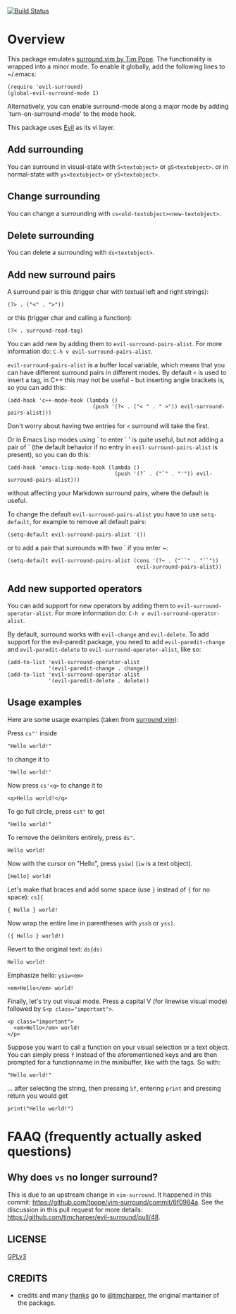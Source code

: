 [![Build Status](https://travis-ci.org/emacs-evil/evil-surround.png)](https://travis-ci.org/emacs-evil/evil-surround)

# Overview

This package emulates [surround.vim by Tim Pope](https://github.com/tpope/vim-surround).
The functionality is wrapped into a minor mode.
To enable it globally, add the following lines to ~/.emacs:

    (require 'evil-surround)
    (global-evil-surround-mode 1)

Alternatively, you can enable surround-mode along a major mode by adding
`turn-on-surround-mode' to the mode hook.

This package uses [Evil](https://bitbucket.org/lyro/evil/) as its vi layer.

## Add surrounding ##
You can surround in visual-state with `S<textobject>` or `gS<textobject>`.
or in normal-state with `ys<textobject>` or `yS<textobject>`.

## Change surrounding ##
You can change a surrounding with `cs<old-textobject><new-textobject>`.

## Delete surrounding ##
You can delete a surrounding with `ds<textobject>`.

## Add new surround pairs ##
A surround pair is this (trigger char with textual left and right strings):

    (?> . ("<" . ">"))

or this (trigger char and calling a function):

    (?< . surround-read-tag)

You can add new by adding them to `evil-surround-pairs-alist`.
For more information do: `C-h v evil-surround-pairs-alist`.

`evil-surround-pairs-alist` is a buffer local variable, which means that you can have
different surround pairs in different modes.
By default `<` is used to insert a tag, in C++ this may not be useful - but
inserting angle brackets is, so you can add this:

    (add-hook 'c++-mode-hook (lambda ()
                               (push '(?< . ("< " . " >")) evil-surround-pairs-alist)))

Don't worry about having two entries for `<` surround will take the first.

Or in Emacs Lisp modes using \` to enter \` ' is quite useful, but not adding a
pair of \` (the default behavior if no entry in `evil-surround-pairs-alist` is
present), so you can do this:

    (add-hook 'emacs-lisp-mode-hook (lambda ()
                                      (push '(?` . ("`" . "'")) evil-surround-pairs-alist)))

without affecting your Markdown surround pairs, where the default is useful.

To change the default `evil-surround-pairs-alist` you have to use `setq-default`, for
example to remove all default pairs:

    (setq-default evil-surround-pairs-alist '())

or to add a pair that surrounds with two ` if you enter ~:

    (setq-default evil-surround-pairs-alist (cons '(?~ . ("``" . "``"))
                                             evil-surround-pairs-alist))

## Add new supported operators ##
You can add support for new operators by adding them to `evil-surround-operator-alist`.
For more information do: `C-h v evil-surround-operator-alist`.

By default, surround works with `evil-change` and `evil-delete`.
To add support for the evil-paredit package, you need to add `evil-paredit-change`
and `evil-paredit-delete` to `evil-surround-operator-alist`, like so:

    (add-to-list 'evil-surround-operator-alist
                 '(evil-paredit-change . change))
    (add-to-list 'evil-surround-operator-alist
                 '(evil-paredit-delete . delete))

## Usage examples ##

Here are some usage examples (taken from
[surround.vim](https://github.com/tpope/vim-surround/blob/master/README.markdown)):

Press `cs"'` inside

    "Hello world!"

to change it to

    'Hello world!'

Now press `cs'<q>` to change it to

    <q>Hello world!</q>

To go full circle, press `cst"` to get

    "Hello world!"

To remove the delimiters entirely, press `ds"`.

    Hello world!

Now with the cursor on "Hello", press `ysiw]` (`iw` is a text object).

    [Hello] world!

Let's make that braces and add some space (use `}` instead of `{` for no
space): `cs]{`

    { Hello } world!

Now wrap the entire line in parentheses with `yssb` or `yss)`.

    ({ Hello } world!)

Revert to the original text: `ds{ds)`

    Hello world!

Emphasize hello: `ysiw<em>`

    <em>Hello</em> world!

Finally, let's try out visual mode. Press a capital V (for linewise
visual mode) followed by `S<p class="important">`.

    <p class="important">
      <em>Hello</em> world!
    </p>

Suppose you want to call a function on your visual selection or a text
object. You can simply press `f` instead of the aforementioned keys
and are then prompted for a functionname in the minibuffer, like with
the tags. So with:

	"Hello world!"

... after selecting the string, then pressing `Sf`, entering `print`
and pressing return you would get

    print("Hello world!")

# FAAQ (frequently actually asked questions)

## Why does `vs` no longer surround?

This is due to an upstream change in `vim-surround`. It happened in this commit: https://github.com/tpope/vim-surround/commit/6f0984a. See the discussion in this pull request for more details: https://github.com/timcharper/evil-surround/pull/48.

LICENSE
---------

[GPLv3](https://www.gnu.org/licenses/gpl-3.0.en.html)

CREDITS
--------

* credits and many [thanks](https://github.com/emacs-evil/evil/issues/842) go to [@timcharper](http://github.com/timcharper), the original mantainer of the package.
